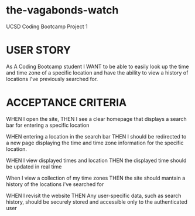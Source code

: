 # the-vagabonds-watch
UCSD Coding Bootcamp Project 1

# USER STORY
As A Coding Bootcamp student
I WANT to be able to easily look up the time and time zone of a specific location
and have the ability to view a history of locations I've previously searched for.

# ACCEPTANCE CRITERIA

WHEN I open the site, 
THEN I see a clear homepage that displays a search bar for entering a specific location

WHEN entering a location in the search bar 
THEN I should be redirected to a new page displaying the time and time zone information for the specific location.

WHEN I view displayed times and location
THEN the displayed time should be updated in real time

When I view a collection of my time zones
THEN the site should mantain a history of the locations i've searched for

WHEN I revisit the website 
THEN Any user-specific data, such as search history, should be securely stored and accessible only to the authenticated user